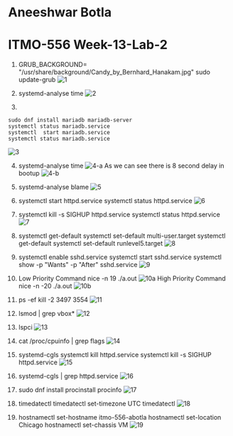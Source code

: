 # Aneeshwar Botla
# ITMO-556 Week-13-Lab-2


1. GRUB_BACKGROUND= "/usr/share/background/Candy_by_Bernhard_Hanakam.jpg"
	sudo update-grub 
![1](https://user-images.githubusercontent.com/33158558/33519372-22dc5c28-d76b-11e7-8393-2426d9c83a15.JPG)
2. systemd-analyse time
![2](https://user-images.githubusercontent.com/33158558/33519373-22eab39a-d76b-11e7-9fc2-3cc30d906a02.JPG)

3. 
```
sudo dnf install mariadb mariadb-server
systemctl status mariadb.service
systemctl  start mariadb.service
systemctl status mariadb.service
```
![3](https://user-images.githubusercontent.com/33158558/33519374-22f7975e-d76b-11e7-9f75-b83b4e00d51e.JPG)

4. systemd-analyse time
![4-a](https://user-images.githubusercontent.com/33158558/33519375-2304677c-d76b-11e7-8977-80eeae259f30.JPG)
  As we can see there is 8 second delay in bootup 
![4-b](https://user-images.githubusercontent.com/33158558/33519376-2313a0b6-d76b-11e7-8ee7-a39d20073a15.JPG)
5. systemd-analyse blame
![5](https://user-images.githubusercontent.com/33158558/33519377-231fbfa4-d76b-11e7-9056-61fe6bb3e8f5.JPG)

6. systemctl start httpd.service
   systemctl status httpd.service
![6](https://user-images.githubusercontent.com/33158558/33519378-232e6bbc-d76b-11e7-9ec3-7cf443854fa9.JPG)

7. systemctl kill -s SIGHUP httpd.service
   systemctl status httpd.service
![7](https://user-images.githubusercontent.com/33158558/33519379-23429722-d76b-11e7-9a24-4d8a2bd4e4fa.JPG)
8. systemctl get-default
   systemctl set-default multi-user.target
   systemctl get-default
   systemctl set-default runlevel5.target
![8](https://user-images.githubusercontent.com/33158558/33519380-234f4b8e-d76b-11e7-8d38-052353d76e35.JPG)

9. systemctl enable sshd.service
   systemctl start sshd.service
   systemctl show -p "Wants" -p "After" sshd.service
![9](https://user-images.githubusercontent.com/33158558/33519381-235f458e-d76b-11e7-9891-08b05dd9f34f.JPG)

10. Low Priority Command
    nice -n 19 ./a.out
    ![10a](https://user-images.githubusercontent.com/33158558/33519679-578ac40e-d771-11e7-981f-de5d6674336b.JPG)
  High Priority Command
   nice -n -20 ./a.out
   ![10b](https://user-images.githubusercontent.com/33158558/33519680-579e53f2-d771-11e7-9e4c-503281ac2899.JPG)

11. ps -ef
    kill -2 3497 3554
![11](https://user-images.githubusercontent.com/33158558/33519383-237c4242-d76b-11e7-9976-1686338143cd.JPG)

12. lsmod | grep vbox*
![12](https://user-images.githubusercontent.com/33158558/33519384-23887454-d76b-11e7-856e-e089d8270d48.JPG)
13. lspci
![13](https://user-images.githubusercontent.com/33158558/33519385-2396f786-d76b-11e7-9f5e-44b24f5b929d.JPG)
14. cat /proc/cpuinfo | grep flags
![14](https://user-images.githubusercontent.com/33158558/33519386-23a3a9cc-d76b-11e7-8047-5376a6892d59.JPG)
15. systemd-cgls
    systemctl kill httpd.service
    systemctl kill -s SIGHUP httpd.service
![15](https://user-images.githubusercontent.com/33158558/33519387-23b38d74-d76b-11e7-87c8-78b49b6be599.JPG)
16. systemd-cgls | grep httpd.service
![16](https://user-images.githubusercontent.com/33158558/33519388-23c444fc-d76b-11e7-9846-ff6ed1e242a7.JPG)
17. sudo dnf install procinstall
	procinfo
![17](https://user-images.githubusercontent.com/33158558/33519389-23d1cf28-d76b-11e7-904b-c796c4139927.JPG)
18. timedatectl
	timedatectl set-timezone UTC
    timedatectl
![18](https://user-images.githubusercontent.com/33158558/33519390-23deae78-d76b-11e7-83b8-1a62667a338c.JPG)
19. hostnamectl set-hostname itmo-556-abotla
    hostnamectl set-location Chicago
    hostnamectl set-chassis VM
![19](https://user-images.githubusercontent.com/33158558/33519391-23f1e57e-d76b-11e7-9609-c3966b8fcc30.JPG)
